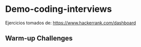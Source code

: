 # Demo-coding-interviews

Ejercicios tomados de: https://www.hackerrank.com/dashboard

## Warm-up Challenges
